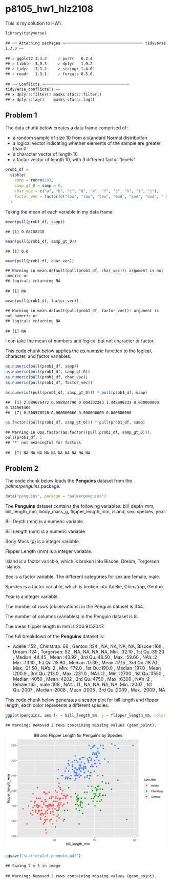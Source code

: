 p8105\_hw1\_hlz2108
================

This is my solution to HW1.

``` r
library(tidyverse)
```

    ## ── Attaching packages ─────────────────────────────────── tidyverse 1.3.0 ──

    ## ✓ ggplot2 3.3.2     ✓ purrr   0.3.4
    ## ✓ tibble  3.0.3     ✓ dplyr   1.0.2
    ## ✓ tidyr   1.1.2     ✓ stringr 1.4.0
    ## ✓ readr   1.3.1     ✓ forcats 0.5.0

    ## ── Conflicts ────────────────────────────────────── tidyverse_conflicts() ──
    ## x dplyr::filter() masks stats::filter()
    ## x dplyr::lag()    masks stats::lag()

## Problem 1

The data chunk below creates a data frame comprised of:

  - a random sample of size 10 from a standard Normal distribution
  - a logical vector indicating whether elements of the sample are
    greater than 0
  - a character vector of length 10
  - a factor vector of length 10, with 3 different factor “levels”

<!-- end list -->

``` r
prob1_df =
  tibble(
    samp = rnorm(10),
    samp_gt_0 = samp > 0,
    char_vec = c("a", "b", "c", "d", "e", "f", "g", "h", "i", "j"),
    factor_vec = factor(c("low", "low", "low", "mod", "mod", "mod", " mod", "high", "high", "high"))
  )
```

Taking the mean of each variable in my data frame.

``` r
mean(pull(prob1_df, samp))
```

    ## [1] 0.08158718

``` r
mean(pull(prob1_df, samp_gt_0))
```

    ## [1] 0.6

``` r
mean(pull(prob1_df, char_vec))
```

    ## Warning in mean.default(pull(prob1_df, char_vec)): argument is not numeric or
    ## logical: returning NA

    ## [1] NA

``` r
mean(pull(prob1_df, factor_vec))
```

    ## Warning in mean.default(pull(prob1_df, factor_vec)): argument is not numeric or
    ## logical: returning NA

    ## [1] NA

I can take the mean of numbers and logical but not character or factor.

This code chunk below applies the *as.numeric* function to the logical,
character, and factor variables.

``` r
as.numeric(pull(prob1_df, samp))
as.numeric(pull(prob1_df, samp_gt_0))
as.numeric(pull(prob1_df, char_vec))
as.numeric(pull(prob1_df, factor_vec))
```

``` r
as.numeric((pull(prob1_df, samp_gt_0))) * pull(prob1_df, samp)
```

    ##  [1] 2.089676472 0.598824790 0.004302343 1.445899233 0.000000000 0.131565400
    ##  [7] 0.500570926 0.000000000 0.000000000 0.000000000

``` r
as.factor((pull(prob1_df, samp_gt_0))) * pull(prob1_df, samp)
```

    ## Warning in Ops.factor(as.factor((pull(prob1_df, samp_gt_0))), pull(prob1_df, :
    ## '*' not meaningful for factors

    ##  [1] NA NA NA NA NA NA NA NA NA NA

## Problem 2

The code chunk below loads the **Penguins** dataset from the
*palmerpenguins* package.

``` r
data("penguins", package = "palmerpenguins")
```

The **Penguins** dataset contains the following variables:
bill\_depth\_mm, bill\_length\_mm, body\_mass\_g, flipper\_length\_mm,
island, sex, species, year.

Bill Depth (mm) is a numeric variable.

Bill Length (mm) is a numeric variable.

Body Mass (g) is a integer variable.

Flipper Length (mm) is a integer variable.

Island is a factor variable, which is broken into Biscoe, Dream,
Torgersen islands.

Sex is a factor variable. The different categories for sex are female,
male.

Species is a factor variable, which is broken into Adelie, Chinstrap,
Gentoo.

Year is a integer variable.

The number of rows (observations) in the Penguin dataset is 344.

The number of columns (variables) in the Penguin dataset is 8.

The mean flipper length in mm is 200.9152047.

The full breakdown of the **Penguins** dataset is:

  - Adelie :152 , Chinstrap: 68 , Gentoo :124 , NA, NA, NA, NA, Biscoe
    :168 , Dream :124 , Torgersen: 52 , NA, NA, NA, NA, Min. :32.10 ,
    1st Qu.:39.23 , Median :44.45 , Mean :43.92 , 3rd Qu.:48.50 , Max.
    :59.60 , NA’s :2 , Min. :13.10 , 1st Qu.:15.60 , Median :17.30 ,
    Mean :17.15 , 3rd Qu.:18.70 , Max. :21.50 , NA’s :2 , Min. :172.0 ,
    1st Qu.:190.0 , Median :197.0 , Mean :200.9 , 3rd Qu.:213.0 , Max.
    :231.0 , NA’s :2 , Min. :2700 , 1st Qu.:3550 , Median :4050 , Mean
    :4202 , 3rd Qu.:4750 , Max. :6300 , NA’s :2 , female:165 , male :168
    , NA’s : 11 , NA, NA, NA, NA, Min. :2007 , 1st Qu.:2007 , Median
    :2008 , Mean :2008 , 3rd Qu.:2009 , Max. :2009 , NA

This code chunk below generates a scatter plot for bill length and
flipper length, each color represents a different species.

``` r
ggplot(penguins, aes (x = bill_length_mm, y = flipper_length_mm, color = species)) + geom_point() + ggtitle("Bill and Flipper Length for Penguins by Species") + theme(plot.title = element_text(hjust = 0.5))
```

    ## Warning: Removed 2 rows containing missing values (geom_point).

![](p8105_hw1_hlz2108_files/figure-gfm/scatterplot_penguin-1.png)<!-- -->

``` r
ggsave("scatterplot_penguin.pdf")
```

    ## Saving 7 x 5 in image

    ## Warning: Removed 2 rows containing missing values (geom_point).
